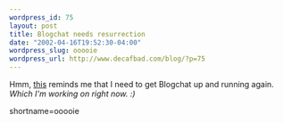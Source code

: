 ```yaml
--- 
wordpress_id: 75
layout: post
title: Blogchat needs resurrection
date: "2002-04-16T19:52:30-04:00"
wordpress_slug: ooooie
wordpress_url: http://www.decafbad.com/blog/?p=75
---
```

<p>Hmm, <a href="http://brentashley.blogchat.com/">this</a> reminds me that I need to get Blogchat up and running again.  <i>Which I'm working on right now. :)</i></p>
<!--more-->
shortname=ooooie
